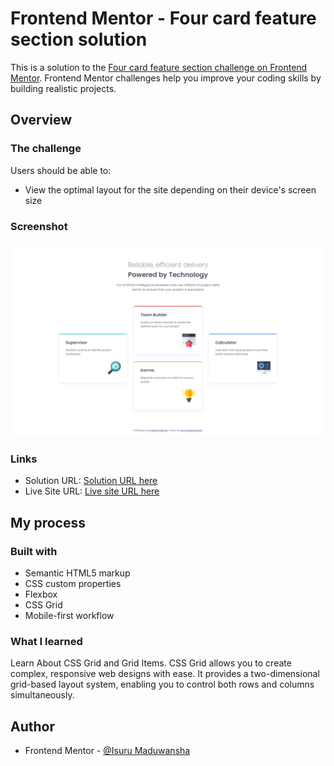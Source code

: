 # Frontend Mentor - Four card feature section solution

This is a solution to the [Four card feature section challenge on Frontend Mentor](https://www.frontendmentor.io/challenges/four-card-feature-section-weK1eFYK). Frontend Mentor challenges help you improve your coding skills by building realistic projects. 

## Overview

### The challenge

Users should be able to:

- View the optimal layout for the site depending on their device's screen size

### Screenshot

![screenshot](./images/screenshot.png)

### Links

- Solution URL: [Solution URL here](https://github.com/Isuru-Maduwansha/four-card-feature-sectoin)
- Live Site URL: [Live site URL here](https://isuru-maduwansha-four-card.netlify.app/)

## My process

### Built with

- Semantic HTML5 markup
- CSS custom properties
- Flexbox
- CSS Grid
- Mobile-first workflow

### What I learned

Learn About CSS Grid and Grid Items. CSS Grid allows you to create complex, responsive web designs with ease. It provides a two-dimensional grid-based layout system, enabling you to control both rows and columns simultaneously.

## Author

- Frontend Mentor - [@Isuru Maduwansha](https://www.frontendmentor.io/profile/Isuru-Maduwansha)
